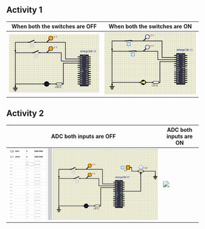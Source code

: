 ## Activity 1
|When both the switches are OFF|When both the switches are ON|
|---------------------|---------------------|
|![](activity1_00.PNG)|![](activity1_11.PNG)|

## Activity 2
|ADC both inputs are OFF|ADC both inputs are ON|
|-----------------------|----------------------|
|![](activity2_01.PNG)|![](activity2_11.PNG)|
